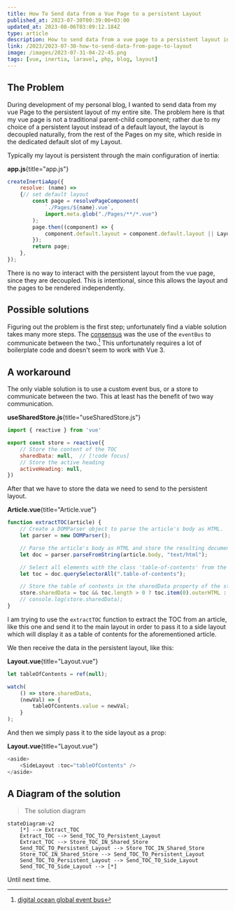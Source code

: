 ```yaml
---
title: How To Send data from a Vue Page to a persistent Layout
published_at: 2023-07-30T00:39:00+03:00
updated_at: 2023-08-06T03:09:12.184Z
type: article
description: How to send data from a vue page to a persistent layout in Laravel + inertiajs
link: /2023/2023-07-30-how-to-send-data-from-page-to-layout
image: /images/2023-07-31-04-22-45.png
tags: [vue, inertia, laravel, php, blog, layout]
---
```


<ArticleHeader :frontmatter="$frontmatter" />

## The Problem

During development of my personal blog, I wanted to send data from my 
vue Page to the persistent layout of my entire site. 
  The problem here is that my vue page is not a traditional parent-child component; 
rather due to my choice of a persistent layout instead of a default layout, 
the layout is decoupled naturally, from the rest of the Pages on my site, 
which reside in the dedicated default slot of my Layout.

Typically my layout is persistent through the main configuration of inertia:


**app.js**{title="app.js"}
```javascript
createInertiaApp({
    resolve: (name) =>
    {// set default layout
        const page = resolvePageComponent(
            `./Pages/${name}.vue`,
            import.meta.glob("./Pages/**/*.vue")
        );
        page.then((component) => {
            component.default.layout = component.default.layout || Layout;
        });
        return page;
    },
});
```
There is no way to interact with the persistent layout from the vue page, since they are decoupled.
This is intentional, since this allows the layout and the pages to be rendered independently.

## Possible solutions
Figuring out the problem is the first step; unfortunately find a viable solution takes many more steps.
The [consensus](https://github.com/inertiajs/inertia/issues/176) was the use of the `eventBus` to communicate between the two.[^1]
This unfortunately requires a lot of boilerplate code and doesn't seem to work with Vue 3.

## A workaround
The only viable solution is to use a custom event bus, or a store to communicate between the two.
This at least has the benefit of two way communication.

**useSharedStore.js**{title="useSharedStore.js"}
```javascript
import { reactive } from 'vue'

export const store = reactive({
    // Store the content of the TOC
    sharedData: null,  // [!code focus]
    // Store the active heading
    activeHeading: null,
})

```

After that we have to store the data we need to send to the persistent layout.

**Article.vue**{title="Article.vue"}
```javascript
function extractTOC(article) {
    // Create a DOMParser object to parse the article's body as HTML.
    let parser = new DOMParser();

    // Parse the article's body as HTML and store the resulting document in the 'doc' variable.
    let doc = parser.parseFromString(article.body, "text/html");

    // Select all elements with the class 'table-of-contents' from the parsed document and store them in the 'toc' variable.
    let toc = doc.querySelectorAll(".table-of-contents");

    // Store the table of contents in the sharedData property of the store object.
    store.sharedData = toc && toc.length > 0 ? toc.item(0).outerHTML : ""; // [!code hl]
    // console.log(store.sharedData);
}
```
I am trying to use the `extractTOC` function to extract the TOC from an article, like this one
    and send it to the main layout in order to pass it to a side layout which will display it as a table of contents for the aforementioned article.

We then receive the data in the persistent layout, like this:

**Layout.vue**{title="Layout.vue"}
```javascript
let tableOfContents = ref(null);

watch(
    () => store.sharedData,
    (newVal) => {
        tableOfContents.value = newVal;
    }
);
```

And then we simply pass it to the side layout as a prop:

**Layout.vue**{title="Layout.vue"}
```javascript
<aside>
    <SideLayout :toc="tableOfContents" />
</aside>
```

## A Diagram of the solution

> The solution diagram

```mermaid
stateDiagram-v2
    [*] --> Extract_TOC
    Extract_TOC --> Send_TOC_TO_Persistent_Layout
    Extract_TOC --> Store_TOC_IN_Shared_Store
    Send_TOC_TO_Persistent_Layout --> Store_TOC_IN_Shared_Store
    Store_TOC_IN_Shared_Store --> Send_TOC_TO_Persistent_Layout
    Send_TOC_TO_Persistent_Layout --> Send_TOC_TO_Side_Layout
    Send_TOC_TO_Side_Layout --> [*]
```

Until next time.

[^1]: [digital ocean global event bus](https://www.digitalocean.com/community/tutorials/vuejs-global-event-bus)




<script setup>
    import ArticleHeader from '../../components/Article/ArticleHeader.vue'
</script>

